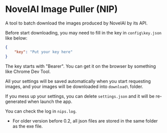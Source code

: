# NovelAI Image Puller (NIP)
A tool to batch download the images produced by NovelAI by its API.

Before start downloading, you may need to fill in the key in `config\key.json` like below:

```json
{
    "key": "Put your key here"
}
```

The key starts with "Bearer". You can get it on the browser by something like Chrome Dev Tool.

All your settings will be saved automatically when you start requesting images, and your images will be downloaded into `download\` folder.

If you mess up your settings, you can delete `settings.json` and it will be re-generated when launch the app.

You can check the log in `nips.log`.

* For older version before 0.2, all json files are stored in the same folder as the exe file.
